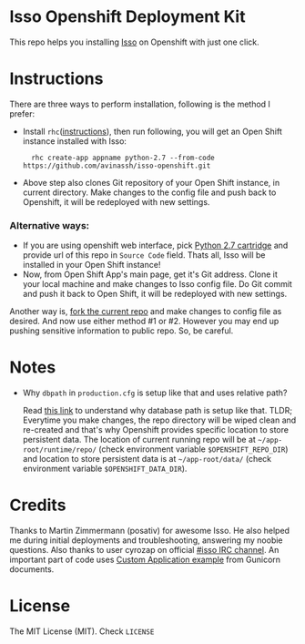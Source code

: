 Isso Openshift Deployment Kit
=============================

This repo helps you installing [Isso](http://github.com/posativ/isso) on Openshift with just one click. 

# Instructions

There are three ways to perform installation, following is the method I prefer:
- Install `rhc`([instructions](https://developers.openshift.com/en/managing-client-tools.html)), then run following, you will get an Open Shift instance installed with Isso:

        rhc create-app appname python-2.7 --from-code https://github.com/avinassh/isso-openshift.git

- Above step also clones Git repository of your Open Shift instance, in current directory. Make changes to the config file and push back to Openshift, it will be redeployed with new settings.

### Alternative ways:

 - If you are using openshift web interface, pick [Python 2.7 cartridge](https://openshift.redhat.com/app/console/application_type/cart!python-2.7) and provide url of this repo in `Source Code` field. Thats all, Isso will be installed in your Open Shift instance!  
 - Now, from Open Shift App's main page, get it's Git address. Clone it your local machine and make changes to Isso config file. Do Git commit and push it back to Open Shift, it will be redeployed with new settings. 

Another way is, [fork the current repo](https://github.com/avinassh/isso-openshift) and make changes to config file as desired. And now use either method #1 or #2. However you may end up pushing sensitive information to public repo. So, be careful. 



# Notes
 - Why `dbpath` in `production.cfg` is setup like that and uses relative path?

    Read [this link](https://help.openshift.com/hc/en-us/articles/202398490-Persistant-storage-for-OpenShift-applications) to understand why database path is setup like that. TLDR; Everytime you make changes, the repo directory will be wiped clean and re-created and that's why Openshift provides specific location to store persistent data. The location of current running repo will be at `~/app-root/runtime/repo/` (check environment variable `$OPENSHIFT_REPO_DIR`) and location to store persistent data is at `~/app-root/data/` (check environment variable `$OPENSHIFT_DATA_DIR`).

# Credits
Thanks to Martin Zimmermann (posativ) for awesome Isso. He also helped me during initial deployments and troubleshooting, answering my noobie questions. Also thanks to user cyrozap on official [#isso IRC channel](http://webchat.freenode.net/?channels=#isso). An important part of code uses [Custom Application example](http://gunicorn-docs.readthedocs.org/en/latest/custom.html) from Gunicorn documents.

# License
The MIT License (MIT). Check `LICENSE`